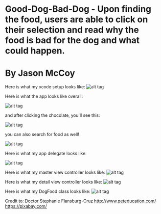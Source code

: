 # Good-Dog-Bad-Dog - Upon finding the food, users are able to click on their selection and read why the food is bad for the dog and what could happen.
# By Jason McCoy


Here is what my  xcode setup looks like:
![alt tag](http://mccoygames.com/wp-content/uploads/2016/08/Screen-Shot-2016-08-28-at-10.08.24-AM.png)

Here is what the app looks like overall:

![alt tag](http://mccoygames.com/wp-content/uploads/2016/08/Screen-Shot-2016-08-28-at-10.13.03-AM.png)

and after clicking the chocolate, you'll see this:

![alt tag](http://mccoygames.com/wp-content/uploads/2016/08/Screen-Shot-2016-08-28-at-10.13.10-AM.png)

you can also search for food as well!

![alt tag](http://mccoygames.com/wp-content/uploads/2016/08/Screen-Shot-2016-08-28-at-10.16.04-AM.png)

Here is what my app delegate looks like:

![alt tag](http://mccoygames.com/wp-content/uploads/2016/08/Screen-Shot-2016-08-28-at-10.08.59-AM.png)


Here is what my master view controller looks like:
![alt tag](http://mccoygames.com/wp-content/uploads/2016/08/Screen-Shot-2016-08-28-at-10.09.08-AM.png)


Here is what my detail view controller looks like:
![alt tag](http://mccoygames.com/wp-content/uploads/2016/08/Screen-Shot-2016-08-28-at-10.09.16-AM.png)


Here is what my DogFood class looks like:
![alt tag](http://mccoygames.com/wp-content/uploads/2016/08/Screen-Shot-2016-08-28-at-10.09.22-AM.png)


Credit to:
Doctor Stephanie Flansburg-Cruz
http://www.peteducation.com/
https://pixabay.com/
